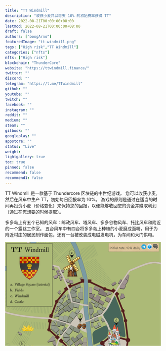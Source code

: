 ```yaml
---
title: "TT Windmill"
description: "收获小麦并以每天 10% 的初始费率获得 TT"
date: 2022-08-21T00:00:00+08:00
lastmod: 2022-08-21T00:00:00+08:00
draft: false
authors: ["boogArno"]
featuredImage: "tt-windmill.png"
tags: ["High risk","TT Windmill"]
categories: ["nfts"]
nfts: ["High risk"]
blockchain: "ThunderCore"
website: "https://ttwindmill.finance/"
twitter: ""
discord: ""
telegram: "https://t.me/TTwindmill"
github: ""
youtube: ""
twitch: ""
facebook: ""
instagram: ""
reddit: ""
medium: ""
steam: ""
gitbook: ""
googleplay: ""
appstore: ""
status: "Live"
weight: 
lightgallery: true
toc: true
pinned: false
recommend: false
recommend1: false
---
```

TT Windmill 是一款基于 Thundercore 区块链的中世纪游戏。 您可以收获小麦，然后在风车中生产 TT，初始每日回报率为 10%。
游戏的原则是通过在适当的时间再投资小麦（价格变化）来保持您的回报，以便能够收回您的资金并赚取利润（通过在您想要的时候提取）。

多多岛上有五个已知的风车：邮政风车、塔风车、多多谷物风车、托比风车和附近的一个露丝工作室。 五台风车中有四台将多多岛上种植的小麦磨成面粉，用于为附近村庄的居民制作面包，还有一台被改装成电磁发电机，为车间和大门供电。

![ttwindmill-dapp-high-risk-thundercore-image1_33e0067f57d1d30305f15ea64630d926](ttwindmill-dapp-high-risk-thundercore-image1_33e0067f57d1d30305f15ea64630d926.png)